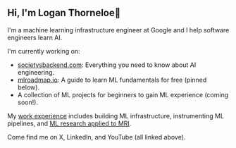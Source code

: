 ## Hi, I'm Logan Thorneloe👋

I'm a machine learning infrastructure engineer at Google and I help software engineers learn AI.

I'm currently working on:
* [societysbackend.com](https://societysbackend.com): Everything you need to know about AI engineering.
* [mlroadmap.io](https://mlroadmap.io): A guide to learn ML fundamentals for free (pinned below).
* A collection of ML projects for beginners to gain ML experience (coming soon!).

My [work experience](https://www.linkedin.com/in/loganthorneloe/) includes building ML infrastructure, instrumenting ML pipelines, and [ML research applied to MRI](https://scholar.google.com/citations?user=zFntG6MAAAAJ&hl=en).

Come find me on X, LinkedIn, and YouTube (all linked above).
<!--
**loganthorneloe/loganthorneloe** is a ✨ _special_ ✨ repository because its `README.md` (this file) appears on your GitHub profile.

Here are some ideas to get you started:

- 🔭 I’m currently working on ...
- 🌱 I’m currently learning ...
- 👯 I’m looking to collaborate on ...
- 🤔 I’m looking for help with ...
- 💬 Ask me about ...
- 📫 How to reach me: ...
- 😄 Pronouns: ...
- ⚡ Fun fact: ...
-->
